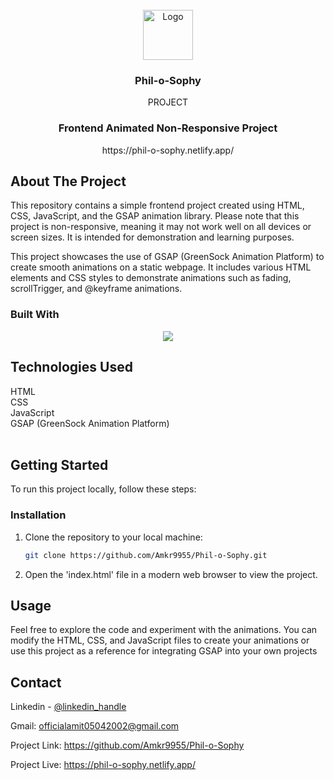 <!-- Improved compatibility of back to top link: See: https://github.com/othneildrew/Best-README-Template/pull/73 -->

<!--
*** Thanks for checking out the Best-README-Template. If you have a suggestion
*** that would make this better, please fork the repo and create a pull request
*** or simply open an issue with the tag "enhancement".
*** Don't forget to give the project a star!
*** Thanks again! Now go create something AMAZING! :D
-->



<!-- PROJECT SHIELDS -->
<!--
*** I'm using markdown "reference style" links for readability.
*** Reference links are enclosed in brackets [ ] instead of parentheses ( ).
*** See the bottom of this document for the declaration of the reference variables
*** for contributors-url, forks-url, etc. This is an optional, concise syntax you may use.
*** https://www.markdownguide.org/basic-syntax/#reference-style-links
-->



<!-- PROJECT LOGO -->
<br />
<div align="center">
  <a href="https://github.com/Amkr9955/Phil-o-Sophy">
    <img src="https://github.com/Amkr9955/Phil-o-Sophy/assets/92258606/d8ca812a-5d3c-4820-82d8-4a6f792d31cd" alt="Logo" width="80" height="80">
  </a>


<h3 align="center">Phil-o-Sophy</h3>

  <p align="center">
    PROJECT
    <br />
    <h3>Frontend Animated Non-Responsive Project</h3>
    <p>https://phil-o-sophy.netlify.app/</p>
    
    
  </p>
</div>



<!-- ABOUT THE PROJECT -->
## About The Project

<p>
This repository contains a simple frontend project created using HTML, CSS, JavaScript, and the GSAP animation library. Please note that this project is non-responsive, meaning it may not work well on all devices or screen sizes. It is intended for demonstration and learning purposes.
</p>
This project showcases the use of GSAP (GreenSock Animation Platform) to create smooth animations on a static webpage. It includes various HTML elements and CSS styles to demonstrate animations such as fading, scrollTrigger, and @keyframe animations.



### Built With
<p>



<p align="center">
  <a href="https://skillicons.dev">
    <img src="https://skillicons.dev/icons?i=github,js,html,css" />
  </a>
</p>

</p>

<h2>Technologies Used</h2>
HTML</br>
CSS</br>
JavaScript</br>
GSAP (GreenSock Animation Platform)</br>
</br>



<!-- GETTING STARTED -->
## Getting Started

To run this project locally, follow these steps:


### Installation
<p>

1. Clone the repository to your local machine:
   ```sh
   git clone https://github.com/Amkr9955/Phil-o-Sophy.git
   ```
2. Open the 'index.html' file in a modern web browser to view the project.

</p>





<!-- USAGE EXAMPLES -->
## Usage

Feel free to explore the code and experiment with the animations. You can modify the HTML, CSS, and JavaScript files to create your animations or use this project as a reference for integrating GSAP into your own projects


<!-- CONTACT -->
## Contact

Linkedin - [@linkedin_handle](edin.com/in/amit-kumar-34b3981b4/) 
</br>


Gmail: officialamit05042002@gmail.com


Project Link: https://github.com/Amkr9955/Phil-o-Sophy

Project Live: https://phil-o-sophy.netlify.app/










